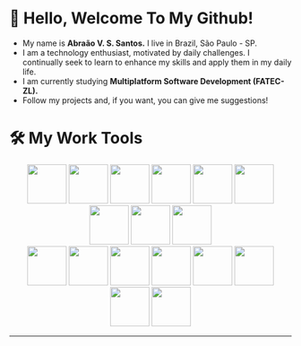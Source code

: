 # 🐍 Hello, Welcome To My Github!
- My name is __Abraão V. S. Santos.__ I live in Brazil, São Paulo - SP.
- I am a technology enthusiast, motivated by daily challenges. I continually seek to learn to enhance my skills and apply them in my daily life.
- I am currently studying __Multiplatform Software Development (FATEC-ZL).__
- Follow my projects and, if you want, you can give me suggestions!
# 🛠 My Work Tools
  <div align="center">
          <img width="70" src="https://cdn.jsdelivr.net/gh/devicons/devicon@latest/icons/python/python-original.svg" /> 
          <img width="70" src="https://cdn.jsdelivr.net/gh/devicons/devicon@latest/icons/azuresqldatabase/azuresqldatabase-original.svg" />
          <img width="70" src="https://cdn.jsdelivr.net/gh/devicons/devicon@latest/icons/java/java-original-wordmark.svg" />
          <img width="70" src="https://cdn.jsdelivr.net/gh/devicons/devicon@latest/icons/javascript/javascript-original.svg" />   
          <img width="70" src="https://cdn.jsdelivr.net/gh/devicons/devicon@latest/icons/typescript/typescript-original.svg" />
          <img width="70" src="https://cdn.jsdelivr.net/gh/devicons/devicon@latest/icons/nodejs/nodejs-original-wordmark.svg" />
          <img width="70" src="https://cdn.jsdelivr.net/gh/devicons/devicon@latest/icons/react/react-original-wordmark.svg" />
          <img width="70" src="https://cdn.jsdelivr.net/gh/devicons/devicon@latest/icons/tailwindcss/tailwindcss-original.svg" />
          <img width="70" src="https://cdn.jsdelivr.net/gh/devicons/devicon@latest/icons/bootstrap/bootstrap-original-wordmark.svg" />
    <br>
          <img width="70" src="https://cdn.jsdelivr.net/gh/devicons/devicon@latest/icons/json/json-original.svg" />
          <img width="70" src="https://cdn.jsdelivr.net/gh/devicons/devicon@latest/icons/flask/flask-original-wordmark.svg" /> 
          <img width="70" src="https://cdn.jsdelivr.net/gh/devicons/devicon@latest/icons/amazonwebservices/amazonwebservices-original-wordmark.svg" />      
          <img width="70" src="https://cdn.jsdelivr.net/gh/devicons/devicon@latest/icons/mysql/mysql-original.svg" />
          <img width="70" src="https://cdn.jsdelivr.net/gh/devicons/devicon@latest/icons/sqlite/sqlite-original-wordmark.svg" />
          <img width="70" src="https://cdn.jsdelivr.net/gh/devicons/devicon@latest/icons/microsoftsqlserver/microsoftsqlserver-original-wordmark.svg" />
          <img width="70" src="https://cdn.jsdelivr.net/gh/devicons/devicon@latest/icons/redis/redis-original-wordmark.svg" />
          <img width="70" src="https://cdn.jsdelivr.net/gh/devicons/devicon@latest/icons/mongodb/mongodb-original-wordmark.svg" />
  </div>

---
